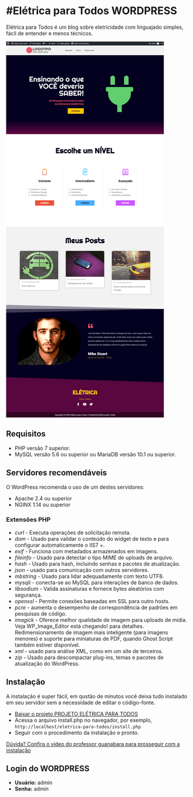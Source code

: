 # #Elétrica para Todos WORDPRESS
Elétrica para Todos é um blog sobre eletricidade com linguajado simples, fácil de entender e menos técnicos.

![Tela principal](tela.png?raw=true)

## Requisitos
- PHP versão 7 superior.
- MySQL versão 5.6 ou superior ou MariaDB versão 10.1 ou superior.

## Servidores recomendáveis
O WordPress recomenda o uso de um destes servidores:

- Apache 2.4 ou superior
- NGINX 1.14 ou superior
### Extensões PHP
- *curl* - Executa operações de solicitação remota.
- *dom* - Usado para validar o conteúdo do widget de texto e para configurar automaticamente o IIS7 +.
- *exif* - Funciona com metadados armazenados em imagens.
- *fileinfo* - Usado para detectar o tipo MIME de uploads de arquivo.
- *hash* - Usado para hash, incluindo senhas e pacotes de atualização.
- *json* - usado para comunicação com outros servidores.
- *mbstring* - Usado para lidar adequadamente com texto UTF8.
- *mysqli* - conecta-se ao MySQL para interações de banco de dados.
- *libsodium* - Valida assinaturas e fornece bytes aleatórios com segurança.
- *openssl* - Permite conexões baseadas em SSL para outro hosts.
- *pcre* - aumenta o desempenho de correspondência de padrões em pesquisas de código.
- *imagick* - Oferece melhor qualidade de imagem para uploads de mídia. Veja WP_Image_Editor está chegando! para detalhes. Redimensionamento de imagem mais inteligente (para imagens menores) e suporte para miniaturas de PDF, quando Ghost Script também estiver disponível.
- *xml* - usado para análise XML, como em um site de terceiros.
- *zip* - Usado para descompactar plug-ins, temas e pacotes de atualização do WordPress.

## Instalação
A instalação é super fácil, em qustão de minutos você deixa tudo instalado em seu servidor sem a necessidade de editar o código-fonte.

- [Baixar o projeto PROJETO ELÉTRICA PARA TODOS](master.zip)
- Acessa o arquivo install.php no navegador, por exemplo, `http://localhost/eletrica-para-todos/install.php`
- Seguir com o procedimento da instalação e pronto.


[Dúvida? Confira o video do professor guanabara para prosseguir com a instalação](https://youtu.be/2knQZnWOWSw?t=833)

## Login do WORDPRESS
- **Usuário:** admin
- **Senha:** admin
